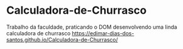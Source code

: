 # Calculadora-de-Churrasco
Trabalho da faculdade, praticando o DOM desenvolvendo uma linda calculadora de churrasco
https://edimar-dias-dos-santos.github.io/Calculadora-de-Churrasco/
